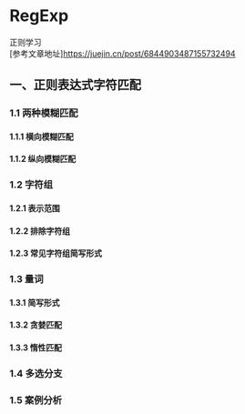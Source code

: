 # RegExp
正则学习  
[参考文章地址]https://juejin.cn/post/6844903487155732494

## 一、正则表达式字符匹配
### 1.1 两种模糊匹配
#### 1.1.1 横向模糊匹配
#### 1.1.2 纵向模糊匹配

### 1.2 字符组
#### 1.2.1 表示范围
#### 1.2.2 排除字符组
#### 1.2.3 常见字符组简写形式

### 1.3 量词
#### 1.3.1 简写形式
#### 1.3.2 贪婪匹配
#### 1.3.3 惰性匹配

### 1.4 多选分支

### 1.5 案例分析




